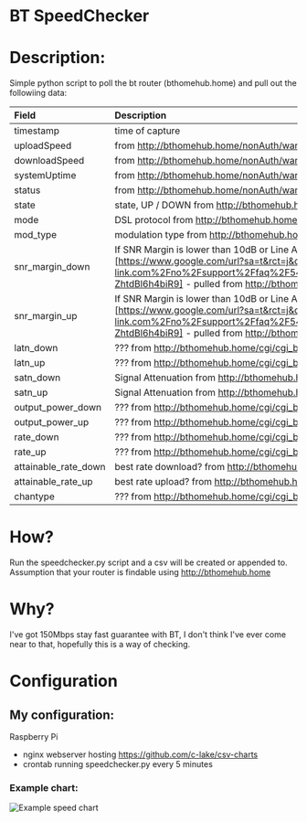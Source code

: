 # BT SpeedChecker
 
# Description:
Simple python script to poll the bt router (bthomehub.home) and pull out the followiing data:

| Field | Description |
| :--- | :--- |
| timestamp | time of capture |
| uploadSpeed | from http://bthomehub.home/nonAuth/wan_conn.xml |
| downloadSpeed | from http://bthomehub.home/nonAuth/wan_conn.xml |
| systemUptime | from http://bthomehub.home/nonAuth/wan_conn.xml |
| status | from http://bthomehub.home/nonAuth/wan_conn.xml |   
| state | state, UP / DOWN from http://bthomehub.home/cgi/cgi_basicStatus.js |
| mode | DSL protocol from http://bthomehub.home/cgi/cgi_basicStatus.js |
| mod_type | modulation type from http://bthomehub.home/cgi/cgi_basicStatus.js |       
| snr_margin_down | If SNR Margin is lower than 10dB or Line Attenuation higher than 45dB, your line quality is poor and may suffer from Internet dropping. In this condition, please contact your ISP to check your line quality. [https://www.google.com/url?sa=t&rct=j&q=&esrc=s&source=web&cd=&cad=rja&uact=8&ved=2ahUKEwjd4dGesqr_AhVGUcAKHcEVAXAQFnoECBIQAw&url=https%3A%2F%2Fwww.tp-link.com%2Fno%2Fsupport%2Ffaq%2F546%2F%23%3A~%3Atext%3DIf%2520SNR%2520Margin%2520is%2520lower%2Cto%2520check%2520your%2520line%2520quality.&usg=AOvVaw2mWeSuzI-ZhtdBl6h4biR9] - pulled from http://bthomehub.home/cgi/cgi_basicStatus.js |
| snr_margin_up | If SNR Margin is lower than 10dB or Line Attenuation higher than 45dB, your line quality is poor and may suffer from Internet dropping. In this condition, please contact your ISP to check your line quality. [https://www.google.com/url?sa=t&rct=j&q=&esrc=s&source=web&cd=&cad=rja&uact=8&ved=2ahUKEwjd4dGesqr_AhVGUcAKHcEVAXAQFnoECBIQAw&url=https%3A%2F%2Fwww.tp-link.com%2Fno%2Fsupport%2Ffaq%2F546%2F%23%3A~%3Atext%3DIf%2520SNR%2520Margin%2520is%2520lower%2Cto%2520check%2520your%2520line%2520quality.&usg=AOvVaw2mWeSuzI-ZhtdBl6h4biR9] - pulled from http://bthomehub.home/cgi/cgi_basicStatus.js |
| latn_down | ??? from http://bthomehub.home/cgi/cgi_basicStatus.js |
| latn_up | ??? from http://bthomehub.home/cgi/cgi_basicStatus.js |
| satn_down | Signal Attenuation from http://bthomehub.home/cgi/cgi_basicStatus.js |
| satn_up | Signal Attenuation from http://bthomehub.home/cgi/cgi_basicStatus.js |
| output_power_down | ??? from http://bthomehub.home/cgi/cgi_basicStatus.js |
| output_power_up | ??? from http://bthomehub.home/cgi/cgi_basicStatus.js |
| rate_down | ??? from http://bthomehub.home/cgi/cgi_basicStatus.js |
| rate_up | ??? from http://bthomehub.home/cgi/cgi_basicStatus.js |
| attainable_rate_down | best rate download? from http://bthomehub.home/cgi/cgi_basicStatus.js |
| attainable_rate_up | best rate upload? from http://bthomehub.home/cgi/cgi_basicStatus.js |
| chantype | ??? from http://bthomehub.home/cgi/cgi_basicStatus.js |

# How?
Run the speedchecker.py script and a csv will be created or appended to. Assumption that your router is findable using http://bthomehub.home

# Why?
I've got 150Mbps stay fast guarantee with BT, I don't think I've ever come near to that, hopefully this is a way of checking. 

# Configuration
## My configuration:
Raspberry Pi
 - nginx webserver hosting https://github.com/c-lake/csv-charts
 - crontab running speedchecker.py every 5 minutes

### Example chart:
![Example speed chart](https://github.com/bielesibub/bt-speedchecker/support/main/bt-speedchecker.png)
